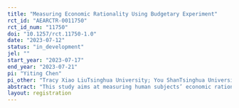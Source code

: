 ```yaml
---
title: "Measuring Economic Rationality Using Budgetary Experiment"
rct_id: "AEARCTR-0011750"
rct_id_num: "11750"
doi: "10.1257/rct.11750-1.0"
date: "2023-07-12"
status: "in_development"
jel: ""
start_year: "2023-07-17"
end_year: "2023-07-21"
pi: "Yiting Chen"
pi_other: "Tracy Xiao LiuTsinghua University; You ShanTsinghua University; Songfa ZhongNational University of Singapore, New York University Abu Dhabi, Hong Kong University of Science and Technology"
abstract: "This study aims at measuring human subjects’ economic rationality using budgetary experiments in four domains: risk, time, social, and food preferences. In each domain, there are 25 decision tasks, whereby subjects are endowed with 100 points to allocate between two commodities with different prices. We measure economic rationality by assessing the consistency of subjects’ 25 decisions with utility maximization in classic revealed preference theory. Subjects are randomly assigned to three conditions. In the Baseline condition, subjects perform the classical budgetary experiments in all four domains with random order. The Price Frame condition proceeds exactly as the Baseline condition except that we use a different price quote method. In the Discrete Choice condition, subjects are asked to choose among 11 discrete options schemes from the budget line instead of choosing any scheme from the budget line."
layout: registration
---
```



